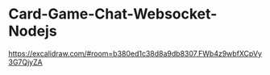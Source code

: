 # Card-Game-Chat-Websocket-Nodejs

https://excalidraw.com/#room=b380ed1c38d8a9db8307,FWb4z9wbfXCpVy3G7QjyZA

